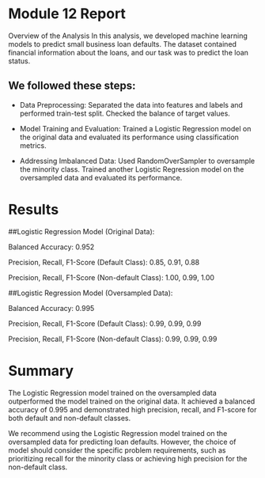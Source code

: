 # Module 12 Report
Overview of the Analysis
In this analysis, we developed machine learning models to predict small business loan defaults. The dataset contained financial information about the loans, and our task was to predict the loan status.

## We followed these steps:

- Data Preprocessing: Separated the data into features and labels and performed train-test split. Checked the balance of target values.

- Model Training and Evaluation: Trained a Logistic Regression model on the original data and evaluated its performance using classification metrics.

- Addressing Imbalanced Data: Used RandomOverSampler to oversample the minority class. Trained another Logistic Regression model on the oversampled data and evaluated its performance.

# Results
##Logistic Regression Model (Original Data):

Balanced Accuracy: 0.952

Precision, Recall, F1-Score (Default Class): 0.85, 0.91, 0.88

Precision, Recall, F1-Score (Non-default Class): 1.00, 0.99, 1.00

##Logistic Regression Model (Oversampled Data):

Balanced Accuracy: 0.995

Precision, Recall, F1-Score (Default Class): 0.99, 0.99, 0.99

Precision, Recall, F1-Score (Non-default Class): 0.99, 0.99, 0.99

# Summary
The Logistic Regression model trained on the oversampled data outperformed the model trained on the original data. It achieved a balanced accuracy of 0.995 and demonstrated high precision, recall, and F1-score for both default and non-default classes.

We recommend using the Logistic Regression model trained on the oversampled data for predicting loan defaults. However, the choice of model should consider the specific problem requirements, such as prioritizing recall for the minority class or achieving high precision for the non-default class.
